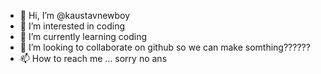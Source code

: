 - 👋 Hi, I’m @kaustavnewboy
- 👀 I’m interested in coding
- 🌱 I’m currently learning coding
- 💞️ I’m looking to collaborate on github so we can make somthing??????
- 📫 How to reach me ... sorry no ans

<!---
kaustavnewboy/kaustavnewboy is a ✨ special ✨ repository because its `README.md` (this file) appears on your GitHub profile.
You can click the Preview link to take a look at your changes.
--->
